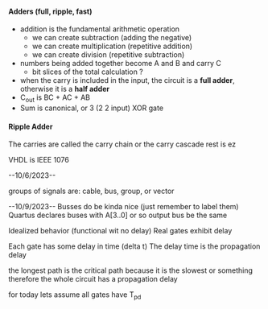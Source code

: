 #### Adders (full, ripple, fast)
- addition is the fundamental arithmetic operation
	- we can create subtraction (adding the negative)
	- we can create multiplication (repetitive addition)
	- we can create division (repetitive subtraction)
 - numbers being added together become A and B and carry C
	 - bit slices of the total calculation ?
- when the carry is included in the input, the circuit is a **full adder**, otherwise it is a **half adder**
- C<sub>out</sub> is BC + AC + AB
- Sum is canonical, or 3 (2 2 input) XOR gate

#### Ripple Adder
The carries are called the carry chain or the carry cascade
rest is ez


VHDL is IEEE 1076

--10/6/2023--

groups of signals are: cable, bus, group, or vector



--10/9/2023--
Busses do be kinda nice (just remember to label them)
Quartus declares buses with A\[3..0] or so 
output bus be the same 


Idealized behavior (functional wit no delay)
Real gates exhibit delay

Each gate has some delay in time (delta t)
The delay time is the propagation delay

the longest path is the critical path because it is the slowest or something
therefore the whole circuit has a propagation delay

for today lets assume all gates have T<sub>pd</sub> 